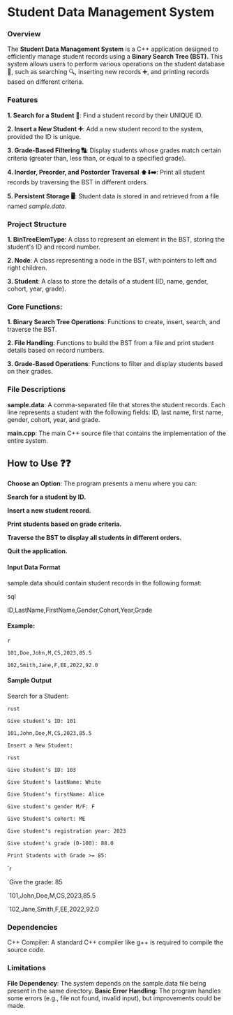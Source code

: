 # **Student Data Management System**
### **Overview**
The **Student Data Management System** is a C++ application designed to efficiently manage student records using a **Binary Search Tree (BST).** This system allows users to perform various operations on the student database 🫙, such as searching 🔍, inserting new records ➕, and printing records based on different criteria.

### **Features**
**1. Search for a Student 🔎**: Find a student record by their UNIQUE ID.

**2. Insert a New Student ➕**: Add a new student record to the system, provided the ID is unique.

**3. Grade-Based Filtering 🔠**: Display students whose grades match certain criteria (greater than, less than, or equal to a specified grade).

**4. Inorder, Preorder, and Postorder Traversal ⬆️⬇️➡️**: Print all student records by traversing the BST in different orders.

**5. Persistent Storage 🖥️**: Student data is stored in and retrieved from a file named *sample.data*.

### **Project Structure**
**1. BinTreeElemType**: A class to represent an element in the BST, storing the student's ID and record number.

**2. Node**: A class representing a node in the BST, with pointers to left and right children.

**3. Student**: A class to store the details of a student (ID, name, gender, cohort, year, grade).

### **Core Functions:**

**1. Binary Search Tree Operations**: Functions to create, insert, search, and traverse the BST.

**2. File Handling**: Functions to build the BST from a file and print student details based on record numbers.

**3. Grade-Based Operations**: Functions to filter and display students based on their grades.

### **File Descriptions**
**sample.data**: A comma-separated file that stores the student records. Each line represents a student with the following fields: ID, last name, first name, gender, cohort, year, and grade.

**main.cpp**: The main C++ source file that contains the implementation of the entire system.

## How to Use ❓❓

**Choose an Option**: The program presents a menu where you can:

**Search for a student by ID.**

**Insert a new student record.**

**Print students based on grade criteria.**

**Traverse the BST to display all students in different orders.**

**Quit the application.**
#### Input Data Format
sample.data should contain student records in the following format:

sql

ID,LastName,FirstName,Gender,Cohort,Year,Grade
#### **Example:**
`r`

`101,Doe,John,M,CS,2023,85.5`

`102,Smith,Jane,F,EE,2022,92.0`

#### **Sample Output**
Search for a Student:

`rust`

`Give student's ID: 101`

`101,John,Doe,M,CS,2023,85.5`

`Insert a New Student:`

`rust`

`Give student's ID: 103`

`Give Student's lastName: White`

`Give Student's firstName: Alice`

`Give student's gender M/F: F`

`Give Student's cohort: ME`

`Give student's registration year: 2023`

`Give student's grade (0-100): 88.0`

`Print Students with Grade >= 85:`

`r

`Give the grade: 85

`101,John,Doe,M,CS,2023,85.5

`102,Jane,Smith,F,EE,2022,92.0

### **Dependencies**
C++ Compiler: A standard C++ compiler like g++ is required to compile the source code.

### **Limitations**
**File Dependency**: The system depends on the sample.data file being present in the same directory.
**Basic Error Handling**: The program handles some errors (e.g., file not found, invalid input), but improvements could be made.

